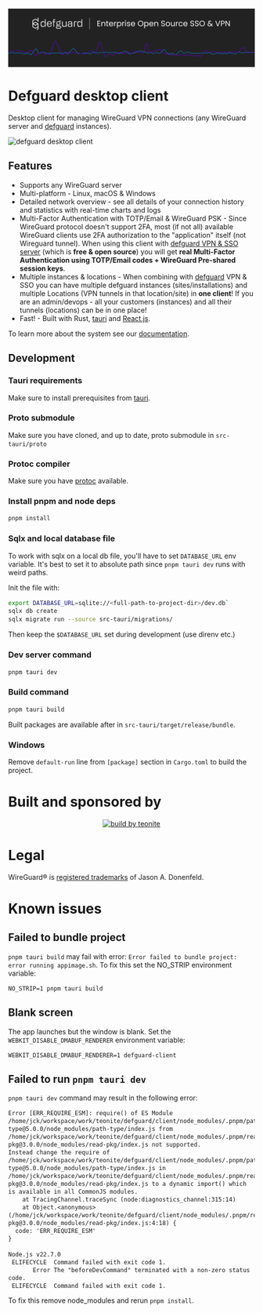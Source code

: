  <p align="center">
    <img src="docs/header.png" alt="defguard">
 </p>

# Defguard desktop client

Desktop client for managing WireGuard VPN connections (any WireGuard server and [defguard](https://github.com/DefGuard/defguard) instances).

![defguard desktop client](https://defguard.net/images/product/client/main-screen.png)

## Features

- Supports any WireGuard server
- Multi-platform - Linux, macOS & Windows
- Detailed network overview - see all details of your connection history and statistics with real-time charts and logs
- Multi-Factor Authentication with TOTP/Email & WireGuard PSK - Since WireGuard protocol doesn't support 2FA, most (if not all) available WireGuard clients use 2FA authorization to the "application" itself (not Wireguard tunnel). When using this client with [defguard VPN & SSO server](https://github.com/DefGuard/defguard) (which is <strong>free & open source</strong>) you will get <strong>real Multi-Factor Authentication using TOTP/Email codes + WireGuard Pre-shared session keys</strong>.
- Multiple instances & locations - When combining with [defguard](https://github.com/DefGuard/defguard) VPN & SSO you can have multiple defguard instances (sites/installations) and multiple Locations (VPN tunnels in that location/site) in <strong>one client</strong>! If you are an admin/devops - all your customers (instances) and all their tunnels (locations) can be in one place!
- Fast! - Built with Rust, [tauri](https://tauri.app/) and [React.js](https://react.dev/).

To learn more about the system see our [documentation](https://defguard.gitbook.io).

## Development

### Tauri requirements

Make sure to install prerequisites from [tauri](https://tauri.app/v1/guides/getting-started/prerequisites/).

### Proto submodule
Make sure you have cloned, and up to date, proto submodule in `src-tauri/proto`

### Protoc compiler
Make sure you have [protoc](https://grpc.io/docs/protoc-installation/) available.

### Install pnpm and node deps

```bash
pnpm install
```

### Sqlx and local database file

To work with sqlx on a local db file, you'll have to set `DATABASE_URL` env variable.
It's best to set it to absolute path since `pnpm tauri dev` runs with weird paths.

Init the file with:

```bash
export DATABASE_URL=sqlite://<full-path-to-project-dir>/dev.db`
sqlx db create
sqlx migrate run --source src-tauri/migrations/
```

Then keep the `$DATABASE_URL` set during development (use direnv etc.)

### Dev server command

```bash
pnpm tauri dev
```

### Build command
```bash
pnpm tauri build
```
Built packages are available after in `src-tauri/target/release/bundle`.

### Windows

Remove `default-run` line from `[package]` section in `Cargo.toml` to build the project.

# Built and sponsored by

<p align="center">
      <a href="https://teonite.com/services/rust/" target="_blank"><img src="https://drive.google.com/uc?export=view&id=1z0fxSsZztoaeVWxHw2MbPbuOHMe3OsqN" alt="build by teonite" /></a>
</p>

# Legal
WireGuard® is [registered trademarks](https://www.wireguard.com/trademark-policy/) of Jason A. Donenfeld.

# Known issues

## Failed to bundle project

`pnpm tauri build` may fail with error: `Error failed to bundle project: error running appimage.sh`. To
fix this set the NO_STRIP environment variable:

```
NO_STRIP=1 pnpm tauri build
```

## Blank screen

The app launches but the window is blank. Set the `WEBKIT_DISABLE_DMABUF_RENDERER` environment variable:

```
WEBKIT_DISABLE_DMABUF_RENDERER=1 defguard-client
```

## Failed to run `pnpm tauri dev`

`pnpm tauri dev` command may result in the following error:

```
Error [ERR_REQUIRE_ESM]: require() of ES Module /home/jck/workspace/work/teonite/defguard/client/node_modules/.pnpm/path-type@5.0.0/node_modules/path-type/index.js from /home/jck/workspace/work/teonite/defguard/client/node_modules/.pnpm/read-pkg@3.0.0/node_modules/read-pkg/index.js not supported.
Instead change the require of /home/jck/workspace/work/teonite/defguard/client/node_modules/.pnpm/path-type@5.0.0/node_modules/path-type/index.js in /home/jck/workspace/work/teonite/defguard/client/node_modules/.pnpm/read-pkg@3.0.0/node_modules/read-pkg/index.js to a dynamic import() which is available in all CommonJS modules.
    at TracingChannel.traceSync (node:diagnostics_channel:315:14)
    at Object.<anonymous> (/home/jck/workspace/work/teonite/defguard/client/node_modules/.pnpm/read-pkg@3.0.0/node_modules/read-pkg/index.js:4:18) {
  code: 'ERR_REQUIRE_ESM'
}

Node.js v22.7.0
 ELIFECYCLE  Command failed with exit code 1.
       Error The "beforeDevCommand" terminated with a non-zero status code.
 ELIFECYCLE  Command failed with exit code 1.
```

To fix this remove node_modules and rerun `pnpm install`.
